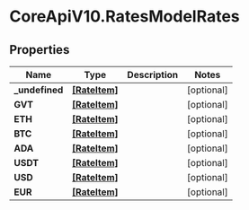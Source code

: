 # CoreApiV10.RatesModelRates

## Properties
Name | Type | Description | Notes
------------ | ------------- | ------------- | -------------
**_undefined** | [**[RateItem]**](RateItem.md) |  | [optional] 
**GVT** | [**[RateItem]**](RateItem.md) |  | [optional] 
**ETH** | [**[RateItem]**](RateItem.md) |  | [optional] 
**BTC** | [**[RateItem]**](RateItem.md) |  | [optional] 
**ADA** | [**[RateItem]**](RateItem.md) |  | [optional] 
**USDT** | [**[RateItem]**](RateItem.md) |  | [optional] 
**USD** | [**[RateItem]**](RateItem.md) |  | [optional] 
**EUR** | [**[RateItem]**](RateItem.md) |  | [optional] 


